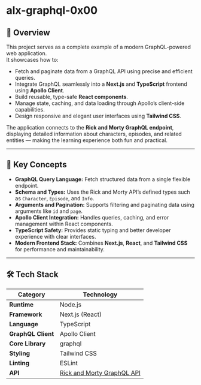 # alx-graphql-0x00

## 🧩 Overview

This project serves as a complete example of a modern GraphQL-powered web application.  
It showcases how to:

- Fetch and paginate data from a GraphQL API using precise and efficient queries.  
- Integrate GraphQL seamlessly into a **Next.js** and **TypeScript** frontend using **Apollo Client**.  
- Build reusable, type-safe **React components**.  
- Manage state, caching, and data loading through Apollo’s client-side capabilities.  
- Design responsive and elegant user interfaces using **Tailwind CSS**.

The application connects to the **Rick and Morty GraphQL endpoint**, displaying detailed information about characters, episodes, and related entities — making the learning experience both fun and practical.

---

## 🧠 Key Concepts
- **GraphQL Query Language:** Fetch structured data from a single flexible endpoint.  
- **Schema and Types:** Uses the Rick and Morty API’s defined types such as `Character`, `Episode`, and `Info`.  
- **Arguments and Pagination:** Supports filtering and paginating data using arguments like `id` and `page`.  
- **Apollo Client Integration:** Handles queries, caching, and error management within React components.  
- **TypeScript Safety:** Provides static typing and better developer experience with clear interfaces.  
- **Modern Frontend Stack:** Combines **Next.js**, **React**, and **Tailwind CSS** for performance and maintainability.

---

## 🛠️ Tech Stack
| Category | Technology |
|-----------|-------------|
| **Runtime** | Node.js |
| **Framework** | Next.js (React) |
| **Language** | TypeScript |
| **GraphQL Client** | Apollo Client |
| **Core Library** | graphql |
| **Styling** | Tailwind CSS |
| **Linting** | ESLint |
| **API** | [Rick and Morty GraphQL API](https://rickandmortyapi.com/graphql) |

